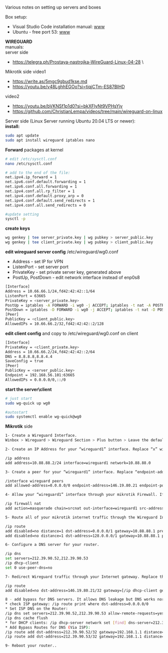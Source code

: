 Various notes on setting up servers and boxes

Box setup:
* Visual Studio Code installation manual: [www](https://learningorbis.com/gcc-gdb-installation-on-windows/)
* Ubuntu - free port 53: [www](https://andreyex.ru/ubuntu/kak-osvobodit-port-53-ispolzuemyj-systemd-resolved-v-ubuntu/)


**WIREGUARD** \
manuals: \
server side  
- https://telegra.ph/Prostaya-nastrojka-WireGuard-Linux-04-28 \

Mikrotik side 
video1 
- https://write.as/5mgc9gbud1kse.md 
- https://youtu.be/v48LghhEGOo?si=tiqjCTm-ES87BIHD 

video2 
- https://youtu.be/bVKNSf1p1d0?si=bkXFlyNt9VPHsYjv 
- https://github.com/ChristianLempa/videos/tree/main/wireguard-on-linux 

Server side (Linux Server running Ubuntu 20.04 LTS or newer): \
**install:**
```bash
sudo apt update
sudo apt install wireguard iptables nano
```
**Forward** packages at kernel 
```bash
# edit /etc/sysctl.conf
nano /etc/sysctl.conf

# add to the end of the file:
net.ipv4.ip_forward = 1
net.ipv6.conf.default.forwarding = 1
net.ipv6.conf.all.forwarding = 1
net.ipv4.conf.all.rp_filter = 1
net.ipv4.conf.default.proxy_arp = 0
net.ipv4.conf.default.send_redirects = 1
net.ipv4.conf.all.send_redirects = 0

#update setting
sysctl -p
```

**create keys**
```bash
wg genkey | tee server_private.key | wg pubkey > server_public.key
wg genkey | tee client_private.key | wg pubkey > client_public.key
```

**edit wireguard server config** /etc/wireguard/wg0.conf
- Address - set IP for VPN
- ListenPort  - set server port
- PrivateKey  - set private server key, generated above
- PostUp, PostDown - edit network interface instead of enp0s8
```bash
[Interface]
Address = 10.66.66.1/24,fd42:42:42::1/64
ListenPort = 63665
PrivateKey = <server_private.key>
PostUp = iptables -A FORWARD -i wg0 -j ACCEPT; iptables -t nat -A POSTROUTING -o enp0s8 -j MASQUERADE; ip6tables -A FORWARD -i wg0 -j ACCEPT; ip6tables -t nat -A POSTROUTING -o enp0s8 -j MASQUERADE
PostDown = iptables -D FORWARD -i wg0 -j ACCEPT; iptables -t nat -D POSTROUTING -o enp0s8 -j MASQUERADE; ip6tables -D FORWARD -i wg0 -j ACCEPT; ip6tables -t nat -D POSTROUTING -o enp0s8 -j MASQUERADE
[Peer]
PublicKey = <client_public.key>
AllowedIPs = 10.66.66.2/32,fd42:42:42::2/128 
```
**edit client config** and copy to /etc/wireguard/wg0.conf on client
```bash
[Interface]
PrivateKey = <client_private.key>
Address = 10.66.66.2/24,fd42:42:42::2/64
DNS = 8.8.8.8,8.8.4.4
SaveConfig = true
[Peer]
PublicKey = <server_public.key>
Endpoint = 192.168.56.101:63665
AllowedIPs = 0.0.0.0/0,::/0
```
**start the server\client**
```bash
# just start
sudo wg-quick up wg0

#autostart
sudo systemctl enable wg-quick@wg0

```

**Mikrotik** side
```bash
1- Create a Wireguard Interface.
Winbox > Wireguard > Wireguard Section > Plus button > Leave the default “wireguard1” name > Enter your Client Private Key from the configuration file > Click OK.

2- Create an IP Address for your “wireguard1” interface. Replace “x” with the values from your “Address” field in the config file.

/ip address
add address=10.88.88.2/24 interface=wireguard1 network=10.88.88.0

3- Create a peer for your “wireguard1” interface. Replace “endpoint-address”, “endpoint-port” and “public-key” values with the values from your config file.

/interface wireguard peers
add allowed-address=0.0.0.0/0 endpoint-address=146.19.80.21 endpoint-port=63665 interface=wireguard1 persistent-keepalive=25s public-key="x7R1N1yutRzKxWY1K0cK2CvebkNhggTKrZxTt4j6xBM="

4- Allow your “wireguard1” interface through your mikrotik Firewall. If you are not using the default Mikrotik network IP range, replace the “src-address” value with your network range of choice.

/ip firewall nat
add action=masquerade chain=srcnat out-interface=wireguard1 src-address=192.168.88.0/24

5- Route all of your mikrotik internet traffic through the Wireguard Interface. Replace “x” with the values from your “Address” field in the config file.

/ip route
add disabled=no distance=1 dst-address=0.0.0.0/1 gateway=10.88.88.1 pref-src="" routing-table=main scope=30 suppress-hw-offload=no target-scope=10
add disabled=no distance=1 dst-address=128.0.0.0/1 gateway=10.88.88.1 pref-src="" routing-table=main scope=30 suppress-hw-offload=no target-scope=10

6- Configure a DNS server for your router.

/ip dns
set servers=212.39.90.52,212.39.90.53
/ip dhcp-client
set 0 use-peer-dns=no

7- Redirect Wireguard traffic through your Internet gateway. Replace the “x.x.x.x” with your Endpoint Address from your config file.

/ip route
add disabled=no dst-address=146.19.80.21/32 gateway=[/ip dhcp-client get [find interface="ether1 - WAN"] gateway] routing-table=main suppress-hw-offload=no

8 - add bypass for DNS servers. It allows DNS leakage but DNS works normally
* check ISP gateway: /ip route print where dst-address=0.0.0.0/0
* Set ISP DNS on the Router: 
/ip dns set servers=212.39.90.52,212.39.90.53 allow-remote-requests=yes
/ip dns cache flush
* for DHCP clients: /ip dhcp-server network set [find] dns-server=212.39.90.52,212.39.90.53 use-peer-dns=no
* Add Bypass Routes for DNS (Via ISP): 
/ip route add dst-address=212.39.90.52/32 gateway=192.168.1.1 distance=1 routing-table=main
/ip route add dst-address=212.39.90.53/32 gateway=192.168.1.1 distance=1 routing-table=main

9- Reboot your router..
```
